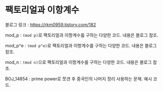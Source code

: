 # 팩토리얼과 이항계수

블로그 링크 : https://rkm0959.tistory.com/182

mod_p : `(mod p)`로 팩토리얼과 이항계수를 구하는 다양한 코드. 내용은 블로그 참조.

mod_p^e : `(mod p^e)`로 팩토리얼과 이항계수를 구하는 다양한 코드. 내용은 블로그 참조.

mod_n : `(mod n)`으로 팩토리얼과 이항계수를 구하는 다양한 코드. 내용은 블로그 참조.

BOJ_14854 : prime power로 쪼갠 후 중국인의 나머지 정리 사용하는 문제. 예시 코드.
